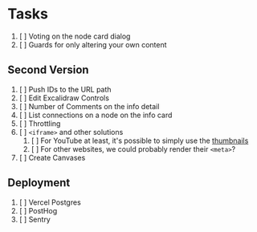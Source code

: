 # Tasks

1. [ ] Voting on the node card dialog
1. [ ] Guards for only altering your own content

## Second Version

1. [ ] Push IDs to the URL path
1. [ ] Edit Excalidraw Controls
1. [ ] Number of Comments on the info detail
1. [ ] List connections on a node on the info card
1. [ ] Throttling
1. [ ] `<iframe>` and other solutions
   1. [ ] For YouTube at least, it's possible to simply use the [thumbnails](https://stackoverflow.com/a/2068371/4756173)
   2. [ ] For other websites, we could probably render their `<meta>`?
1. [ ] Create Canvases

## Deployment

1. [ ] Vercel Postgres
2. [ ] PostHog
3. [ ] Sentry
